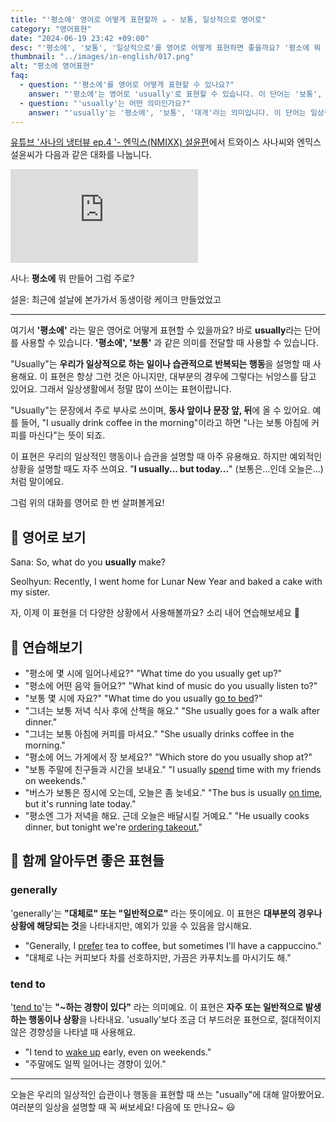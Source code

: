 ```yaml
---
title: "'평소에' 영어로 어떻게 표현할까 ☕ - 보통, 일상적으로 영어로"
category: "영어표현"
date: "2024-06-19 23:42 +09:00"
desc: "'평소에', '보통', '일상적으로'를 영어로 어떻게 표현하면 좋을까요? '평소에 뭐 만들어?', '보통 뭘 만들어요?' 등을 영어로 표현하는 법을 배워봅시다. 다양한 예문을 통해서 연습하고 본인의 표현으로 만들어 보세요."
thumbnail: "../images/in-english/017.png"
alt: "평소에 영어표현"
faq:
  - question: "'평소에'를 영어로 어떻게 표현할 수 있나요?"
    answer: "'평소에'는 영어로 'usually'로 표현할 수 있습니다. 이 단어는 '보통', '일반적으로', '대개'라는 의미로 사용되며, 일상적으로 반복되는 행동이나 상태를 설명할 때 사용합니다."
  - question: "'usually'는 어떤 의미인가요?"
    answer: "'usually'는 '평소에', '보통', '대개'라는 의미입니다. 이 단어는 일상적으로 반복되는 행동, 습관, 또는 일반적인 상황을 설명할 때 사용됩니다. 문장에서 주로 빈도를 나타내는 부사로 사용되며, 과거, 현재, 미래 시제 모두에 사용할 수 있습니다."
---
```


[유튜브 '사나의 냉터뷰 ep.4 '- 엔믹스(NMIXX) 설윤편](https://www.youtube.com/watch?v=sNhBwwA2CVg&t=250s)에서 트와이스 사나씨와 엔믹스 설윤씨가 다음과 같은 대화를 나눕니다.

<iframe class="youtube" src="https://www.youtube.com/embed/sNhBwwA2CVg?si=VLQQJvE0y6W8l7vu&amp;start=250" title="YouTube video player" frameborder="0" allow="accelerometer; autoplay; clipboard-write; encrypted-media; gyroscope; picture-in-picture; web-share" referrerpolicy="strict-origin-when-cross-origin" allowfullscreen></iframe>

사나: **평소에** 뭐 만들어 그럼 주로?

설윤: 최근에 설날에 본가가서 동생이랑 케이크 만들었었고

---

여기서 **'평소에'** 라는 말은 영어로 어떻게 표현할 수 있을까요? 바로 **usually**라는 단어를 사용할 수 있습니다. **'평소에', '보통'** 과 같은 의미를 전달할 때 사용할 수 있습니다.

"Usually"는 **우리가 일상적으로 하는 일이나 습관적으로 반복되는 행동**을 설명할 때 사용해요. 이 표현은 항상 그런 것은 아니지만, 대부분의 경우에 그렇다는 뉘앙스를 담고 있어요. 그래서 일상생활에서 정말 많이 쓰이는 표현이랍니다.

"Usually"는 문장에서 주로 부사로 쓰이며, **동사 앞이나 문장 앞, 뒤**에 올 수 있어요. 예를 들어, "I usually drink coffee in the morning"이라고 하면 "나는 보통 아침에 커피를 마신다"는 뜻이 되죠.

이 표현은 우리의 일상적인 행동이나 습관을 설명할 때 아주 유용해요. 하지만 예외적인 상황을 설명할 때도 자주 쓰여요. "**I usually... but today...**" (보통은...인데 오늘은...)처럼 말이에요.

그럼 위의 대화를 영어로 한 번 살펴볼게요!

## 📖 영어로 보기

Sana: So, what do you **usually** make?

Seolhyun: Recently, I went home for Lunar New Year and baked a cake with my sister.

자, 이제 이 표현을 더 다양한 상황에서 사용해볼까요? 소리 내어 연습해보세요 🚀

## 💬 연습해보기

<ul data-interactive-list>
  <li data-interactive-item>
    <span data-toggler>"평소에 몇 시에 일어나세요?"</span>
    <span data-answer>"What time do you usually get up?"</span>
  </li>
  <li data-interactive-item>
    <span data-toggler>"평소에 어떤 음악 들어요?"</span>
    <span data-answer>"What kind of music do you usually listen to?"</span>
  </li>
  <li data-interactive-item>
    <span data-toggler>"보통 몇 시에 자요?"</span>
    <span data-answer>"What time do you usually <a href="/blog/in-english/240.go-to-bed/">go to bed</a>?"</span>
  </li>
  <li data-interactive-item>
    <span data-toggler>"그녀는 보통 저녁 식사 후에 산책을 해요."</span>
    <span data-answer>"She usually goes for a walk after dinner."</span>
  </li>
  <li data-interactive-item>
    <span data-toggler>"그녀는 보통 아침에 커피를 마셔요."</span>
    <span data-answer>"She usually drinks coffee in the morning."</span>
  </li>
  <li data-interactive-item>
    <span data-toggler>"평소에 어느 가게에서 장 보세요?"</span>
    <span data-answer>"Which store do you usually shop at?"</span>
  </li>
  <li data-interactive-item>
    <span data-toggler>"보통 주말에 친구들과 시간을 보내요."</span>
    <span data-answer>"I usually <a href="/blog/in-english/258.spend/">spend</a> time with my friends on weekends."</span>
  </li>
  <li data-interactive-item>
    <span data-toggler>"버스가 보통은 정시에 오는데, 오늘은 좀 늦네요."</span>
    <span data-answer>"The bus is usually <a href="/blog/vocab-1/043.on-time/">on time</a>, but it's running late today."</span>
  </li>
  <li data-interactive-item>
    <span data-toggler>"평소엔 그가 저녁을 해요. 근데 오늘은 배달시킬 거예요."</span>
    <span data-answer>"He usually cooks dinner, but tonight we're <a href="/blog/in-english/066.order-takeout/">ordering takeout.</a>"</span>
  </li>
</ul>

## 🤝 함께 알아두면 좋은 표현들

### generally

'generally'는 **"대체로" 또는 "일반적으로"** 라는 뜻이에요. 이 표현은 **대부분의 경우나 상황에 해당되는 것**을 나타내지만, 예외가 있을 수 있음을 암시해요.

- "Generally, I [prefer](/blog/in-english/191.prefer/) tea to coffee, but sometimes I'll have a cappuccino."
- "대체로 나는 커피보다 차를 선호하지만, 가끔은 카푸치노를 마시기도 해."

### tend to

'[tend to](/blog/in-english/259.tend-to/)'는 **"~하는 경향이 있다"** 라는 의미예요. 이 표현은 **자주 또는 일반적으로 발생하는 행동이나 상황**을 나타내요. 'usually'보다 조금 더 부드러운 표현으로, 절대적이지 않은 경향성을 나타낼 때 사용해요.

- "I tend to [wake up](/blog/in-english/300.wake-up/) early, even on weekends."
- "주말에도 일찍 일어나는 경향이 있어."

---

오늘은 우리의 일상적인 습관이나 행동을 표현할 때 쓰는 "usually"에 대해 알아봤어요. 여러분의 일상을 설명할 때 꼭 써보세요! 다음에 또 만나요~ 😃
